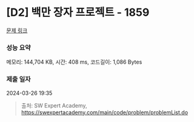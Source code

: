 # [D2] 백만 장자 프로젝트 - 1859 

[문제 링크](https://swexpertacademy.com/main/code/problem/problemDetail.do?contestProbId=AV5LrsUaDxcDFAXc) 

### 성능 요약

메모리: 144,704 KB, 시간: 408 ms, 코드길이: 1,086 Bytes

### 제출 일자

2024-03-26 19:35



> 출처: SW Expert Academy, https://swexpertacademy.com/main/code/problem/problemList.do